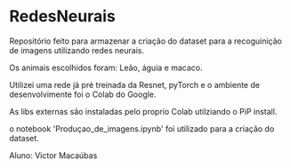 # RedesNeurais
 
Repositório feito para armazenar a criação do dataset para a recoguinição de imagens utilizando redes neurais. 

Os animais escolhidos foram: Leão, águia e macaco. 

Utilizei uma rede já pré treinada da Resnet, pyTorch e o ambiente de desenvolvimente foi o Colab do Google.

As libs externas são instaladas pelo proprío Colab utilziando o PiP install.

o notebook 'Produçao_de_imagens.ipynb' foi utilizado para a criação do dataset.

Aluno: Victor Macaúbas
